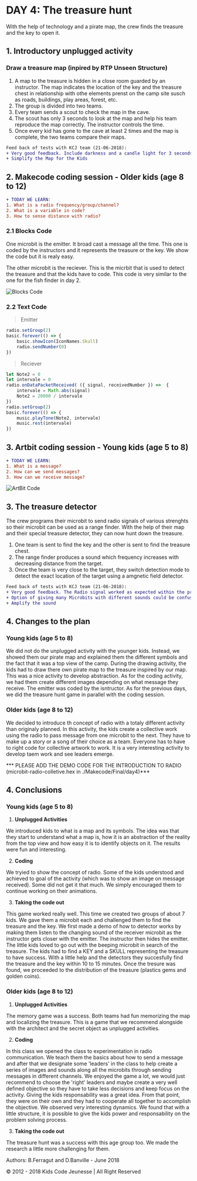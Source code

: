# DAY 4: The treasure hunt

With the help of technology and a pirate map, the crew finds the treasure and the key to open it.

## 1. Introductory unplugged activity

### Draw a treasure map (inpired by RTP Unseen Structure)

1) A map to the treasure is hidden in a close room guarded by an instructor. The map indicates the location of the key and the treasure chest in relationship with othe elements prenst on the camp site susch as roads, buildings, play areas, forest, etc.
2) The group is divided into two teams. 
3) Every team sends a scout to check the map in the cave. 
4) The scout has only 3 seconds to look at the map and help his team reproduce the map correctly. The instructor controls the time.
5) Once every kid has gone to the cave at least 2 times and the map is complete, the two teams compare their maps.

```diff
Feed back of tests with KCJ team (21-06-2018): 
+ Very good feedback. Include darkness and a candle light for 3 seconds to visualize maps.
+ Simplify the Map for the Kids
```

## 2. Makecode coding session - Older kids (age 8 to 12)



```diff
+ TODAY WE LEARN:
1. What is a radio frequency/group/channel?
2. What is a variable in code?
3. How to sense distance with radio?
```

### 2.1 Blocks Code

One microbit is the emitter. It broad cast a message all the time. This one is coded by the instructors and it represents the treasure or the key. We show the code but it is realy easy.

The other microbit is the reciever. This is the micrbit that is used to detect the treasure and that the kids have to code. This code is very similar to the one for the fish finder in day 2.

![Blocks Code](./images/Day4-blocks.png)

### 2.2 Text Code
> Emitter
```javascript
radio.setGroup(2)
basic.forever(() => {
    basic.showIcon(IconNames.Skull)
    radio.sendNumber(0)
})
```
>Reciever
```javascript
let Note2 = 0
let intervale = 0
radio.onDataPacketReceived( ({ signal, receivedNumber }) =>  {
    intervale = Math.abs(signal)
    Note2 = 20000 / intervale
})
radio.setGroup(2)
basic.forever(() => {
    music.playTone(Note2, intervale)
    music.rest(intervale)
})
```

## 3. Artbit coding session - Young kids (age 5 to 8)

```diff
+ TODAY WE LEARN:
1. What is a message?  
2. How can we send messages?
3. How can we receive message?
```

![ArtBit Code](./images/ArtBit/Day4.jpg)

## 3. The treasure detector

The crew programs their microbit to send radio signals of various strenghts so their microbit can be used as a range finder. With the help of their map and their special treasure detector, they can now hunt down the treasure.

1) One team is sent to find the key and the other is sent to find the treasure chest.
2) The range finder produces a sound which frequency increases with decreasing distance from the target. 
3) Once the team is very close to the target, they switch detection mode to detect the exact location of the target using a amgnetic field detector.

```diff
Feed back of tests with KCJ team (21-06-2018): 
+ Very good feedback. The Radio signal worked as expected within the programmed ranges.
+ Option of giving many Microbits with different sounds could be confusing.
+ Amplify the sound
```
## 4. Changes to the plan

### Young kids (age 5 to 8)

We did not do the unplugged activity with the younger kids. Instead, we showed them our pirate map and explained them the different symbols and the fact that it was a top view of the camp. During the drawing activity, the kids had to draw there own pirate map to the treasure inspired by our map. This was a nice activity to develop abstraction. As for the coding activity, we had them create different images depending on what message they receive. The emitter was coded by the isntructor. As for the previous days, we did the treasure hunt game in parallel with the coding session.   

### Older kids (age 8 to 12)

We decided to introduce th concept of radio with a totaly different activity than originaly planned. In this activity, the kids create a collective work using the radio to pass message from one microbit to the next. They have to make up a story or a song of their choice as a team. Everyone has to have to right code for collective artwork to work. It is a very interesting activity to develop taem work and see leaders emerge.

*** PLEASE ADD THE DEMO CODE FOR THE INTRODUCTION TO RADIO (microbit-radio-colletive.hex in ./Makecode/Final/day4)***

## 4. Conclusions 

### Young kids (age 5 to 8)
1. **Unplugged Activities**

We introduced kids to what is a map and its symbols. The idea was that they start to understand what a map is, how it is an abstraction of the reality from the top view and how easy it is to identify objects on it. The results were fun and interesting.

2. **Coding**

We tryied to show the concept of radio. Some of the kids understood and achieved to goal of the activity (which was to show an image on message received). Some did not get it that much. We simply encouraged them to continue working on their animations.

3. **Taking the code out**

This game worked really well. This time we created two groups of about 7 kids. We gave them a microbit each and challenged them to find the treasure and the key. We first made a demo of how to detector works by making them listen to the changing sound of the receiver microbit as the instructor gets closer with the emitter. The instructor then hides the emitter. The little kids loved to go out with the beeping microbit in search of the treasure. The kids had to find a KEY and a SKULL representing the treasure to have success. With a little help and the detectors they succesfully find the treasure and the key within 10 to 15 minutes. Once the tresure was found, we proceeded to the distribution of the treasure (plastics gems and golden coins).

### Older kids (age 8 to 12)
1. **Unplugged Activities**

The memory game was a success. Both teams had fun memorizing the map and localizing the treasure. This is a game that we recommend alongside with the architect and the secret object as unplugged activities.

2. **Coding**

In this class we opened the class to experimentation in radio communication. We teach them the basics about how to send a message and after that we designate some 'leaders' in the class to help create a series of images and sounds along all the microbits through sending messages in different channels. We enjoyed the game a lot, we would just recommend to choose the 'right' leaders and maybe create a very well defined objective so they have to take less decisions and keep focus on the activity. Giving the kids responsability was a great idea. From that point, they were on their own and they had to cooperate all together to accomplish the objective. We observed very interesting dynamics. We found that with a little structure, it is possible to give the kids power and responsability on the problem solving process.

3. **Taking the code out**

The treasure hunt was a success with this age group too. We made the research a little more challenging for them.



Authors: B.Ferragut and D.Banville - June 2018

© 2012 - 2018 Kids Code Jeunesse | All Right Reserved

